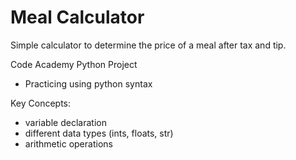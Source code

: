 # Meal Calculator

Simple calculator to determine the price of a meal after tax and tip. 

Code Academy Python Project
- Practicing using python syntax

Key Concepts:
- variable declaration
- different data types (ints, floats, str)
- arithmetic operations
